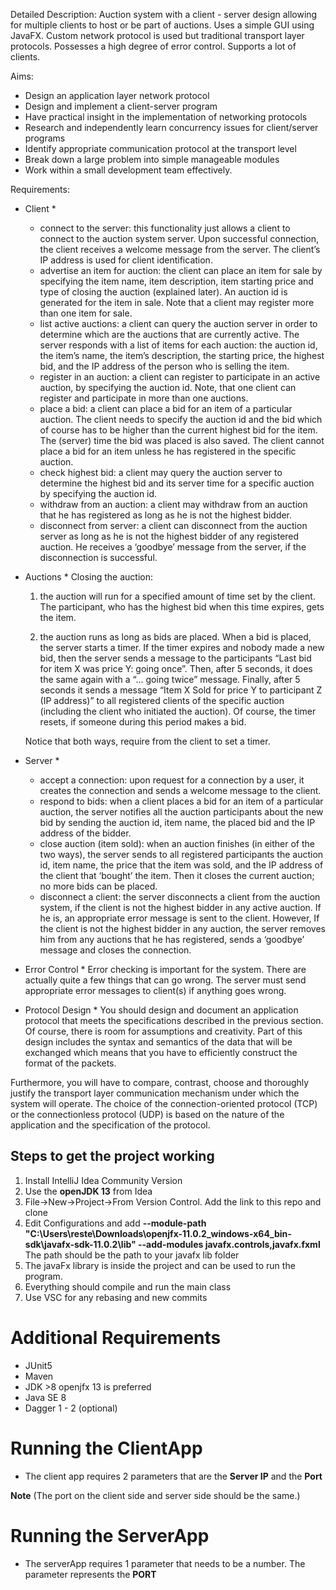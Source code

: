 Detailed Description:
  Auction system with a client - server design allowing for multiple clients to host or be part of auctions. Uses a simple GUI using JavaFX. Custom network protocol is used but traditional transport layer protocols. Possesses a high degree of error control. Supports a lot of clients.

Aims:
  - Design an application layer network protocol
  - Design and implement a client-server program
  - Have practical insight in the implementation of networking protocols
  - Research and independently learn concurrency issues for client/server programs 
  - Identify appropriate communication protocol at the transport level
  - Break down a large problem into simple manageable modules
  - Work within a small development team effectively.

Requirements:
* Client *
  - connect to the server: this functionality just allows a client to connect to the auction system server. Upon successful connection, the client receives a welcome message from the server. The client’s IP address is used for client identification.
  - advertise an item for auction: the client can place an item for sale by specifying the item name, item description, item starting price and type of closing the auction (explained later). An auction id is generated for the item in sale. Note that a client may register more than one item for sale.
  - list active auctions: a client can query the auction server in order to determine which are the auctions that are currently active. The server responds with a list of items for each auction: the auction id, the item’s name, the item’s description, the starting price, the highest bid, and the IP address of the person who is selling the item.
  - register in an auction: a client can register to participate in an active auction, by specifying the auction id. Note, that one client can register and participate in more than one auctions.
  - place a bid: a client can place a bid for an item of a particular auction. The client needs to specify the auction id and the bid which of course has to be higher than the current highest bid for the item. The (server) time the bid was placed is also saved. The client cannot place a bid for an item unless he has registered in the specific auction.
  - check highest bid: a client may query the auction server to determine the highest bid and its server time for a specific auction by specifying the auction id.
  - withdraw from an auction: a client may withdraw from an auction that he has registered as long as he is not the highest bidder.
  - disconnect from server: a client can disconnect from the auction server as long as he is not the highest bidder of any registered auction. He receives a ‘goodbye’ message from the server, if the disconnection is successful.

* Auctions *
  Closing the auction:

    1. the auction will run for a specified amount of time set by the client. The participant, who has the highest bid when this time expires, gets the item.

    2. the auction runs as long as bids are placed. When a bid is placed, the server starts a timer. If the timer expires and nobody made a new bid, then the server sends a message to the participants “Last bid for item X was price Y: going once”. Then, after 5 seconds, it does the same again with a “... going twice” message. Finally, after 5 seconds it sends a message “Item X Sold for price Y to participant Z (IP address)” to all registered clients of the specific auction (including the client who initiated the auction). Of course, the timer resets, if someone during this period makes a bid.

    Notice that both ways, require from the client to set a timer.

* Server *
  - accept a connection: upon request for a connection by a user, it creates the connection and sends a welcome message to the client.
  - respond to bids: when a client places a bid for an item of a particular auction, the server notifies all the auction participants about the new bid by sending the auction id, item name, the placed bid and the IP address of the bidder.
  - close auction (item sold): when an auction finishes (in either of the two ways), the server sends to all registered participants the auction id, item name, the price that the item was sold, and the IP address of the client that ‘bought’ the item. Then it closes the current auction; no more bids can be placed.
  - disconnect a client: the server disconnects a client from the auction system, if the client is not the highest bidder in any active auction. If he is, an appropriate error message is sent to the client. However, If the client is not the highest bidder in any auction, the server removes him from any auctions that he has registered, sends a ‘goodbye’ message and closes the connection.

* Error Control *
Error checking is important for the system. There are actually quite a few things that can go wrong. The server must send appropriate error messages to client(s) if anything goes wrong.

* Protocol Design *
You should design and document an application protocol that meets the specifications described in the previous section. Of course, there is room for assumptions and creativity. Part of this design includes the syntax and semantics of the data that will be exchanged which means that you have to efficiently construct the format of the packets.

Furthermore, you will have to compare, contrast, choose and thoroughly justify the transport layer communication mechanism under which the system will operate. The choice of the connection-oriented protocol (TCP) or the connectionless protocol (UDP) is based on the nature of the application and the specification of the protocol.

## Steps to get the project working
1. Install IntelliJ Idea Community Version
2. Use the **openJDK 13** from Idea
3. File->New->Project->From Version Control. Add the link to this repo and clone
4. Edit Configurations and add **--module-path "C:\Users\reste\Downloads\openjfx-11.0.2_windows-x64_bin-sdk\javafx-sdk-11.0.2\lib" --add-modules javafx.controls,javafx.fxml**
  The path should be the path to your javafx lib folder
5. The javaFx library is inside the project and can be used to run the program. 
6. Everything should compile and run the main class
7. Use VSC for any rebasing and new commits

# Additional Requirements
* JUnit5
* Maven
* JDK >8 openjfx 13 is preferred
* Java SE 8
* Dagger 1 - 2 (optional)


# Running the ClientApp
* The client app requires 2 parameters that are the **Server IP** and the **Port**

 **Note**
(The port on the client side and server side should be the same.)

# Running the ServerApp
* The serverApp requires 1 parameter that needs to be a number. The parameter represents the **PORT**
